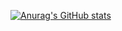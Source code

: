 [![Anurag's GitHub stats](https://github-readme-stats.vercel.app/api?username=tecsecret)](https://github.com/anuraghazra/github-readme-stats)

